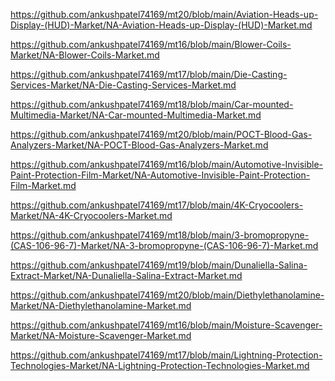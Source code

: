 <p><a href="https://github.com/ankushpatel74169/mt20/blob/main/Aviation-Heads-up-Display-(HUD)-Market/NA-Aviation-Heads-up-Display-(HUD)-Market.md">https://github.com/ankushpatel74169/mt20/blob/main/Aviation-Heads-up-Display-(HUD)-Market/NA-Aviation-Heads-up-Display-(HUD)-Market.md</a></p><p><a href="https://github.com/ankushpatel74169/mt16/blob/main/Blower-Coils-Market/NA-Blower-Coils-Market.md">https://github.com/ankushpatel74169/mt16/blob/main/Blower-Coils-Market/NA-Blower-Coils-Market.md</a></p><p><a href="https://github.com/ankushpatel74169/mt17/blob/main/Die-Casting-Services-Market/NA-Die-Casting-Services-Market.md">https://github.com/ankushpatel74169/mt17/blob/main/Die-Casting-Services-Market/NA-Die-Casting-Services-Market.md</a></p><p><a href="https://github.com/ankushpatel74169/mt18/blob/main/Car-mounted-Multimedia-Market/NA-Car-mounted-Multimedia-Market.md">https://github.com/ankushpatel74169/mt18/blob/main/Car-mounted-Multimedia-Market/NA-Car-mounted-Multimedia-Market.md</a></p><p><a href="https://github.com/ankushpatel74169/mt20/blob/main/POCT-Blood-Gas-Analyzers-Market/NA-POCT-Blood-Gas-Analyzers-Market.md">https://github.com/ankushpatel74169/mt20/blob/main/POCT-Blood-Gas-Analyzers-Market/NA-POCT-Blood-Gas-Analyzers-Market.md</a></p><p><a href="https://github.com/ankushpatel74169/mt16/blob/main/Automotive-Invisible-Paint-Protection-Film-Market/NA-Automotive-Invisible-Paint-Protection-Film-Market.md">https://github.com/ankushpatel74169/mt16/blob/main/Automotive-Invisible-Paint-Protection-Film-Market/NA-Automotive-Invisible-Paint-Protection-Film-Market.md</a></p><p><a href="https://github.com/ankushpatel74169/mt17/blob/main/4K-Cryocoolers-Market/NA-4K-Cryocoolers-Market.md">https://github.com/ankushpatel74169/mt17/blob/main/4K-Cryocoolers-Market/NA-4K-Cryocoolers-Market.md</a></p><p><a href="https://github.com/ankushpatel74169/mt18/blob/main/3-bromopropyne-(CAS-106-96-7)-Market/NA-3-bromopropyne-(CAS-106-96-7)-Market.md">https://github.com/ankushpatel74169/mt18/blob/main/3-bromopropyne-(CAS-106-96-7)-Market/NA-3-bromopropyne-(CAS-106-96-7)-Market.md</a></p><p><a href="https://github.com/ankushpatel74169/mt19/blob/main/Dunaliella-Salina-Extract-Market/NA-Dunaliella-Salina-Extract-Market.md">https://github.com/ankushpatel74169/mt19/blob/main/Dunaliella-Salina-Extract-Market/NA-Dunaliella-Salina-Extract-Market.md</a></p><p><a href="https://github.com/ankushpatel74169/mt20/blob/main/Diethylethanolamine-Market/NA-Diethylethanolamine-Market.md">https://github.com/ankushpatel74169/mt20/blob/main/Diethylethanolamine-Market/NA-Diethylethanolamine-Market.md</a></p><p><a href="https://github.com/ankushpatel74169/mt16/blob/main/Moisture-Scavenger-Market/NA-Moisture-Scavenger-Market.md">https://github.com/ankushpatel74169/mt16/blob/main/Moisture-Scavenger-Market/NA-Moisture-Scavenger-Market.md</a></p><p><a href="https://github.com/ankushpatel74169/mt17/blob/main/Lightning-Protection-Technologies-Market/NA-Lightning-Protection-Technologies-Market.md">https://github.com/ankushpatel74169/mt17/blob/main/Lightning-Protection-Technologies-Market/NA-Lightning-Protection-Technologies-Market.md</a></p>
